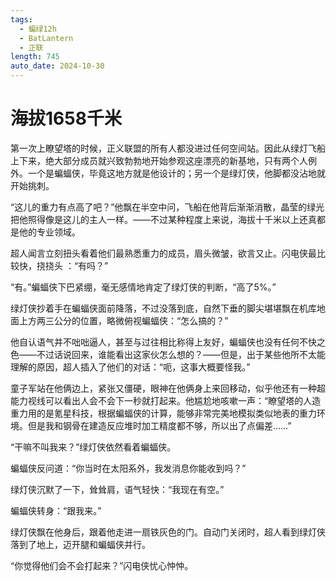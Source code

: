 ```yaml
---
tags:
  - 蝙绿12h
  - BatLantern
  - 正联
length: 745
auto_date: 2024-10-30
---
```


# 海拔1658千米

第一次上瞭望塔的时候，正义联盟的所有人都没进过任何空间站。因此从绿灯飞船上下来，绝大部分成员就兴致勃勃地开始参观这座漂亮的新基地，只有两个人例外。一个是蝙蝠侠，毕竟这地方就是他设计的；另一个是绿灯侠，他脚都没沾地就开始挑刺。

“这儿的重力有点高了吧？”他飘在半空中问，飞船在他背后渐渐消散，晶莹的绿光把他照得像是这儿的主人一样。——不过某种程度上来说，海拔十千米以上还真都是他的专业领域。

超人闻言立刻扭头看着他们最熟悉重力的成员，眉头微皱，欲言又止。闪电侠最比较快，挠挠头 ：“有吗？”

“有。”蝙蝠侠下巴紧绷，毫无感情地肯定了绿灯侠的判断，“高了5%。”

绿灯侠抄着手在蝙蝠侠面前降落，不过没落到底，自然下垂的脚尖堪堪飘在机库地面上方两三公分的位置，略微俯视蝙蝠侠：“怎么搞的？”

他自认语气并不咄咄逼人，甚至与过往相比称得上友好，蝙蝠侠也没有任何不快之色——不过话说回来，谁能看出这家伙怎么想的？——但是，出于某些他所不太能理解的原因，超人插入了他们的对话：“呃，这事大概要怪我。”

童子军站在他俩边上，紧张又僵硬，眼神在他俩身上来回移动，似乎他还有一种超能力视线可以看出人会不会下一秒就打起来。他尴尬地咳嗽一声：“瞭望塔的人造重力用的是氪星科技，根据蝙蝠侠的计算，能够非常完美地模拟类似地表的重力环境。但是我和钢骨在建造反应堆时加工精度都不够，所以出了点偏差……”

“干嘛不叫我来？”绿灯侠依然看着蝙蝠侠。

蝙蝠侠反问道：“你当时在太阳系外，我发消息你能收到吗？”

绿灯侠沉默了一下，耸耸肩，语气轻快：“我现在有空。”

蝙蝠侠转身：“跟我来。”

绿灯侠飘在他身后，跟着他走进一扇铁灰色的门。自动门关闭时，超人看到绿灯侠落到了地上，迈开腿和蝙蝠侠并行。

“你觉得他们会不会打起来？”闪电侠忧心忡忡。
